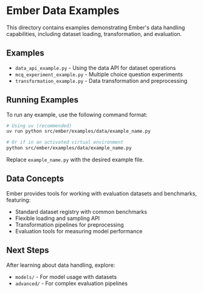# Ember Data Examples

This directory contains examples demonstrating Ember's data handling capabilities, including dataset loading, transformation, and evaluation.

## Examples

- `data_api_example.py` - Using the data API for dataset operations
- `mcq_experiment_example.py` - Multiple choice question experiments
- `transformation_example.py` - Data transformation and preprocessing

## Running Examples

To run any example, use the following command format:

```bash
# Using uv (recommended)
uv run python src/ember/examples/data/example_name.py

# Or if in an activated virtual environment
python src/ember/examples/data/example_name.py
```

Replace `example_name.py` with the desired example file.

## Data Concepts

Ember provides tools for working with evaluation datasets and benchmarks, featuring:

- Standard dataset registry with common benchmarks
- Flexible loading and sampling API
- Transformation pipelines for preprocessing
- Evaluation tools for measuring model performance

## Next Steps

After learning about data handling, explore:

- `models/` - For model usage with datasets
- `advanced/` - For complex evaluation pipelines
